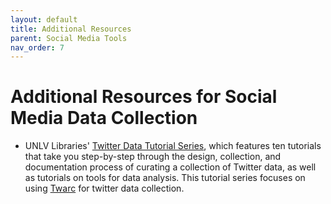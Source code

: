 ```yaml
---
layout: default
title: Additional Resources
parent: Social Media Tools
nav_order: 7
---
```


# Additional Resources for Social Media Data Collection

- UNLV Libraries' [Twitter Data Tutorial Series](https://www.library.unlv.edu/whats_new_in_special_collections/2019/04/new-digital-collections-1-october-twitter-data-tutorial), which features ten tutorials that take you step-by-step through the design, collection, and documentation process of curating a collection of Twitter data, as well as tutorials on tools for data analysis. This tutorial series focuses on using [Twarc](https://github.com/DocNow/twarc) for twitter data collection.